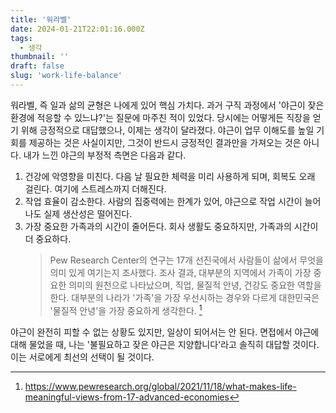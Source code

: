 ```yaml
---
title: '워라벨'
date: 2024-01-21T22:01:16.000Z
tags:
  - 생각
thumbnail: ''
draft: false
slug: 'work-life-balance'
---
```


워라벨, 즉 일과 삶의 균형은 나에게 있어 핵심 가치다. 과거 구직 과정에서 '야근이 잦은 환경에 적응할 수 있느냐?'는 질문에 마주친 적이 있었다. 당시에는 어떻게든 직장을 얻기 위해 긍정적으로 대답했으나, 이제는 생각이 달라졌다. 야근이 업무 이해도를 높일 기회를 제공하는 것은 사실이지만, 그것이 반드시 긍정적인 결과만을 가져오는 것은 아니다. 내가 느낀 야근의 부정적 측면은 다음과 같다.

1. 건강에 악영향을 미친다. 다음 날 필요한 체력을 미리 사용하게 되며, 회복도 오래 걸린다. 여기에 스트레스까지 더해진다.
2. 작업 효율이 감소한다. 사람의 집중력에는 한계가 있어, 야근으로 작업 시간이 늘어나도 실제 생산성은 떨어진다.
3. 가장 중요한 가족과의 시간이 줄어든다. 회사 생활도 중요하지만, 가족과의 시간이 더 중요하다.
   > Pew Research Center의 연구는 17개 선진국에서 사람들이 삶에서 무엇을 의미 있게 여기는지 조사했다. 조사 결과, 대부분의 지역에서 가족이 가장 중요한 의미의 원천으로 나타났으며, 직업, 물질적 안녕, 건강도 중요한 역할을 한다. 대부분의 나라가 '가족'을 가장 우선시하는 경우와 다르게 대한민국은 '물질적 안녕'을 가장 중요하게 생각한다. [^1]

야근이 완전히 피할 수 없는 상황도 있지만, 일상이 되어서는 안 된다. 면접에서 야근에 대해 물었을 때, 나는 '불필요하고 잦은 야근은 지양합니다'라고 솔직히 대답할 것이다. 이는 서로에게 최선의 선택이 될 것이다.

[^1]: https://www.pewresearch.org/global/2021/11/18/what-makes-life-meaningful-views-from-17-advanced-economies
